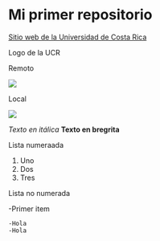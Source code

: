 # Mi primer repositorio

[Sitio web de la Universidad de Costa Rica](https://www.ucr.ac.cr/)

Logo de la UCR

Remoto

![](https://odi.ucr.ac.cr/plantillas/ucr_4/imagenes/firma-ucr-ico.png)


Local

![](firma-ucr-ico.png)

*Texto en itálica*
**Texto en bregrita**


Lista numeraada

1. Uno
2. Dos
3. Tres

Lista no numerada

-Primer item

    -Hola
    -Hola
